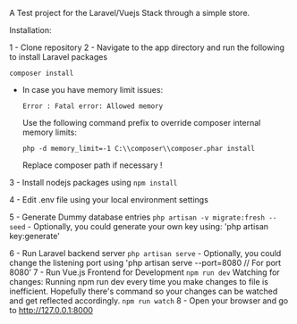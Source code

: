 A Test project for the Laravel/Vuejs Stack through a simple store.

Installation:

1 - Clone repository
2 - Navigate to the app directory and run the following to install Laravel packages

```
composer install
```

-   In case you have memory limit issues:

    ```
    Error : Fatal error: Allowed memory
    ```

    Use the following command prefix to override composer internal memory limits:

    ```
    php -d memory_limit=-1 C:\\composer\\composer.phar install
    ```

    Replace composer path if necessary !

3 - Install nodejs packages using
`npm install`

4 - Edit .env file using your local environment settings

5 - Generate Dummy database entries
`php artisan -v migrate:fresh --seed` - Optionally, you could generate your own key using: 'php artisan key:generate'

6 - Run Laravel backend server
`php artisan serve` - Optionally, you could change the listening port using 'php artisan serve --port=8080 // For port 8080'
7 - Run Vue.js Frontend for Development
`npm run dev`
Watching for changes: Running npm run dev every time you make changes to file is inefficient. Hopefully there's command so your changes can be watched and get reflected accordingly.
`npm run watch`
8 - Open your browser and go to http://127.0.0.1:8000
